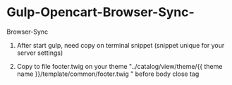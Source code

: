 # Gulp-Opencart-Browser-Sync-
Browser-Sync


1) After start gulp, need copy on terminal snippet (snippet unique for your server settings)

<script id="__bs_script__">//<![CDATA[
    document.write("<script async src='http://HOST:3000/browser-sync/browser-sync-client.js?v=2.23.6'><\/script>".replace("HOST", location.hostname));
//]]></script>

2) Copy to file footer.twig  on your theme  "../catalog/view/theme/{{ theme name }}/template/common/footer.twig " before body close tag <body/>

 
